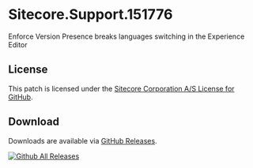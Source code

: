 # Sitecore.Support.151776
Enforce Version Presence breaks languages switching in the Experience Editor

## License  
This patch is licensed under the [Sitecore Corporation A/S License for GitHub](https://github.com/sitecoresupport/Sitecore.Support.151776/blob/master/LICENSE).  

## Download  
Downloads are available via [GitHub Releases](https://github.com/sitecoresupport/Sitecore.Support.151776/releases).  

[![Github All Releases](https://img.shields.io/github/downloads/SitecoreSupport/Sitecore.Support.151776/total.svg)](https://github.com/SitecoreSupport/Sitecore.Support.151776/releases)
